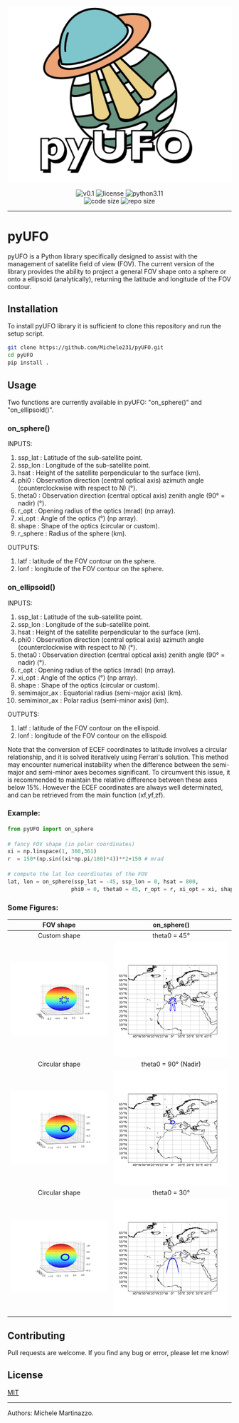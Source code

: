 ![alt text](https://github.com/Michele231/pyUFO/blob/main/figures/logo.png) 

<p align="center">
  <img title="v0.0.1" alt="v0.1" src="https://img.shields.io/badge/version-v0.0.1-informational?style=flat-square">
  <img title="MIT License" alt="license" src="https://img.shields.io/badge/license-MIT-informational?style=flat-square">
	<img title="python" alt="python3.11" src="https://img.shields.io/badge/python-3.11-informational?style=flat-square"><br/>
	<img title="Code size" alt="code size" src="https://img.shields.io/github/languages/code-size/Michele231/pyUFO?color=red">
	<img title="Repo size" alt="repo size" src="https://img.shields.io/github/repo-size/Michele231/pyUFO?color=red">
</p>

***

# pyUFO

pyUFO is a Python library specifically designed to assist with the management of satellite field of view (FOV). The current version of the library provides the ability to project a general FOV shape onto a sphere or onto a ellipsoid (analytically), returning the latitude and longitude of the FOV contour. 

## Installation

To install pyUFO library it is sufficient to clone this repository and run the setup script. 

```bash
git clone https://github.com/Michele231/pyUFO.git
cd pyUFO
pip install .
```

## Usage

Two functions are currently available in pyUFO: "on_sphere()" and "on_ellipsoid()".

### on_sphere()

INPUTS:
1. ssp_lat  : Latitude of the sub-satellite point. 
2. ssp_lon  : Longitude of the sub-satellite point.
3. hsat     : Height of the satellite perpendicular to the surface (km).
4. phi0     : Observation direction (central optical axis) azimuth angle (counterclockwise with respect to N) (°).
5. theta0   : Observation direction (central optical axis) zenith angle (90° = nadir) (°).
6. r_opt    : Opening radius of the optics (mrad) (np array).
7. xi_opt   : Angle of the optics (°) (np array).
8. shape    : Shape of the optics (circular or custom).
9. r_sphere : Radius of the sphere (km).

OUTPUTS:
1. latf  : latitude of the FOV contour on the sphere.
2. lonf  : longitude of the FOV contour on the sphere.

### on_ellipsoid()

INPUTS:
1. ssp_lat      : Latitude of the sub-satellite point. 
2. ssp_lon      : Longitude of the sub-satellite point.
3. hsat         : Height of the satellite perpendicular to the surface (km).
4. phi0         : Observation direction (central optical axis) azimuth angle (counterclockwise with respect to N) (°).
5. theta0       : Observation direction (central optical axis) zenith angle (90° = nadir) (°).
6. r_opt        : Opening radius of the optics (mrad) (np array).
7. xi_opt       : Angle of the optics (°) (np array).
8. shape        : Shape of the optics (circular or custom).
9. semimajor_ax : Equatorial radius (semi-major axis) (km).
10. semiminor_ax : Polar radius (semi-minor axis) (km).

OUTPUTS:
1. latf  : latitude of the FOV contour on the ellispoid.
2. lonf  : longitude of the FOV contour on the ellispoid.

Note that the conversion of ECEF coordinates to latitude involves a circular relationship, and it is solved iteratively using Ferrari's solution. This method may encounter numerical instability when the difference between the semi-major and semi-minor axes becomes significant. To circumvent this issue, it is recommended to maintain the relative difference between these axes below 15%. However the ECEF coordinates are always well determinated, and can be retrieved from the main function (xf,yf,zf).

### Example:

```python
from pyUFO import on_sphere

# fancy FOV shape (in polar coordinates)
xi = np.linspace(1, 360,361)
r  = 150*(np.sin((xi*np.pi/180)*4))**2+150 # mrad

# compute the lat lon coordinates of the FOV
lat, lon = on_sphere(ssp_lat = -45, ssp_lon = 0, hsat = 800, 
                    phi0 = 0, theta0 = 45, r_opt = r, xi_opt = xi, shape='custom')
```

### Some Figures:

FOV shape             |  on_sphere()
:-------------------------:|:-------------------------:
Custom shape | theta0 = 45°
![alt text](https://github.com/Michele231/pyUFO/blob/main/figures/fov_geometry_custom.png)  |  ![alt text](https://github.com/Michele231/pyUFO/blob/main/figures/45d_obs_custom.png)
Circular shape | theta0 = 90° (Nadir)
![alt text](https://github.com/Michele231/pyUFO/blob/main/figures/fov_geometry.png)  |  ![alt text](https://github.com/Michele231/pyUFO/blob/main/figures/nadir_obs1.png)
Circular shape | theta0 = 30°
![alt text](https://github.com/Michele231/pyUFO/blob/main/figures/fov_geometry.png "Circular shape")  |  ![alt text](https://github.com/Michele231/pyUFO/blob/main/figures/30d_obs1.png "theta0 = 30°")


## Contributing

Pull requests are welcome. If you find any bug or error, please let me know!

## License

[MIT](https://choosealicense.com/licenses/mit/)

***

Authors: Michele Martinazzo.
